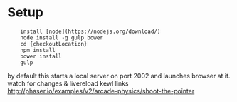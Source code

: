 # Setup

```` 
    install [node](https://nodejs.org/download/)
    node install -g gulp bower
    cd {checkoutLocation}
    npm install
    bower install
    gulp  
````
by default this starts a local server on port 2002 and launches browser at it.  watch for changes & livereload
kewl links
http://phaser.io/examples/v2/arcade-physics/shoot-the-pointer